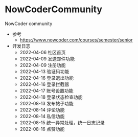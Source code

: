 # NowCoderCommunity
NowCoder community
- 参考
  - https://www.nowcoder.com/courses/semester/senior
- 开发日志
  - 2022-04-06 社区首页
  - 2022-04-09 发送邮件功能
  - 2022-04-09 注册功能
  - 2022-04-13 验证码功能
  - 2022-04-16 登录退出功能
  - 2022-04-16 登录拦截器
  - 2022-04-17 账号设置功能
  - 2022-04-18 登录状态检查功能
  - 2022-08-13 发布帖子功能
  - 2022-08-14 评论功能
  - 2022-08-14 私信功能
  - 2022-08-15 统一异常处理，统一日志记录
  - 2022-08-16 点赞功能